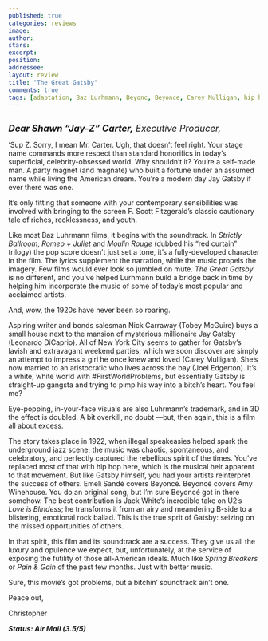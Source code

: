 ```yaml
---
published: true
categories: reviews
image:
author: 
stars: 
excerpt: 
position: 
addressee: 
layout: review
title: "The Great Gatsby"
comments: true
tags: [adaptation, Baz Lurhmann, Beyonc, Beyonce, Carey Mulligan, hip hop, Jay-Z, Leonardo DiCaprio, Letters, Oscars 2014, The Great Gatsby, Tobey Maguire]
---
```

<div><p><span class="full-image-block ssNonEditable"><span><a href="/letters/2013/5/10/the-great-gatsby.html"><img src="http://static.squarespace.com/static/5005f6bcc4aa41161b33e89e/5329cf1fe4b07c068ebf74de/5329cf1fe4b07c068ebf782b/1368223957197/The%20Great%20Gatsby.jpg" alt="" /></a></span></span></p>
<p><em><strong><span style="font-size:130%;">Dear Shawn &ldquo;Jay-Z&rdquo; Carter,</span></strong><span style="font-size:130%;"> Executive Producer,</span></em></p>
<p>&lsquo;Sup Z. Sorry, I mean Mr. Carter. Ugh, that doesn&rsquo;t feel right. Your stage name commands more respect than standard honorifics in today&rsquo;s superficial, celebrity-obsessed world. Why shouldn&rsquo;t it? You&rsquo;re a self-made man. A party magnet (and magnate) who built a fortune under an assumed name while living the American dream. You&rsquo;re a modern day Jay Gatsby<em> </em>if ever there was one.</p>
<p>It&rsquo;s only fitting that someone with your contemporary sensibilities was involved with bringing to the screen F. Scott Fitzgerald&rsquo;s classic cautionary tale of riches, recklessness, and youth.</p>
<p>Like most Baz Luhrmann films, it begins with the soundtrack. In <em>Strictly Ballroom</em>, <em>Romeo + Juliet</em> and <em>Moulin Rouge </em>(dubbed his &ldquo;red curtain&rdquo; trilogy) the pop score doesn&#8217;t just set a tone, it&rsquo;s a fully-developed character in the film. The lyrics supplement the narration, while the music propels the imagery. Few films would ever look so jumbled on mute. <em>The Great Gatsby</em> is no different, and you&rsquo;ve helped Lurhmann build a bridge back in time by helping him incorporate the music of some of today&rsquo;s most popular and acclaimed artists.</p>
<p>And, wow, the 1920s have never been so roaring.</p>
<p>Aspiring writer and bonds salesman Nick Carraway (Tobey McGuire) buys a small house next to the mansion of mysterious millionaire Jay Gatsby (Leonardo DiCaprio). All of New York City seems to gather for Gatsby&rsquo;s lavish and extravagant weekend parties, which we soon discover are simply an attempt to impress a girl he once knew and loved (Carey Mulligan). She&rsquo;s now married to an aristocratic who lives across the bay (Joel Edgerton). It&rsquo;s a white, white world with #FirstWorldProblems, but essentially Gatsby is straight-up gangsta and trying to pimp his way into a bitch&rsquo;s heart.  You feel me?</p>
<p>Eye-popping, in-your-face visuals are also Luhrmann&rsquo;s trademark, and in 3D the effect is doubled. A bit overkill, no doubt &mdash;but, then again, this is a film all about excess.</p>
<p>The story takes place in 1922, when illegal speakeasies helped spark the underground jazz scene; the music was chaotic, spontaneous, and celebratory, and perfectly captured the rebellious spirit of the times. You&rsquo;ve replaced most of that with hip hop here, which is the musical heir apparent to that movement. But like Gatsby himself, you had your artists reinterpret the success of others. Emeli Sand&eacute; covers Beyonc&eacute;. Beyonc&eacute; covers Amy Winehouse. You do an original song, but I&rsquo;m sure Beyonc&eacute; got in there somehow. The best contribution is Jack White&rsquo;s incredible take on U2&rsquo;s <em>Love is Blindess</em>; he transforms it from an airy and meandering B-side to a blistering, emotional rock ballad. This is the true sprit of Gatsby: seizing on the missed opportunities of others.</p>
<p>In that spirit, this film and its soundtrack are a success. They give us all the luxury and opulence we expect, but, unfortunately,  at the service of exposing the futility of those all-American ideals. Much like <em>Spring Breakers</em> or <em>Pain &amp; Gain </em>of the past few months. Just with better music.</p>
<p>Sure, this movie&rsquo;s got problems, but a bitchin&rsquo; soundtrack ain&rsquo;t one.</p>
<p>Peace out,</p>
<p>Christopher</p>
<p><strong><em>Status: Air Mail (3.5/5)</em></strong></p></div>

